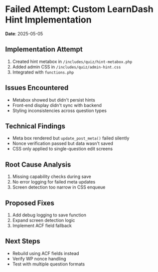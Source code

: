 # Failed Attempt: Custom LearnDash Hint Implementation

**Date**: 2025-05-05

## Implementation Attempt
1. Created hint metabox in `/includes/quiz/hint-metabox.php`
2. Added admin CSS in `/includes/quiz/admin-hint.css`
3. Integrated with `functions.php`

## Issues Encountered
- Metabox showed but didn't persist hints
- Front-end display didn't sync with backend
- Styling inconsistencies across question types

## Technical Findings
- Meta box rendered but `update_post_meta()` failed silently
- Nonce verification passed but data wasn't saved
- CSS only applied to single-question edit screens

## Root Cause Analysis
1. Missing capability checks during save
2. No error logging for failed meta updates
3. Screen detection too narrow in CSS enqueue

## Proposed Fixes
1. Add debug logging to save function
2. Expand screen detection logic
3. Implement ACF field fallback

## Next Steps
- Rebuild using ACF fields instead
- Verify WP nonce handling
- Test with multiple question formats